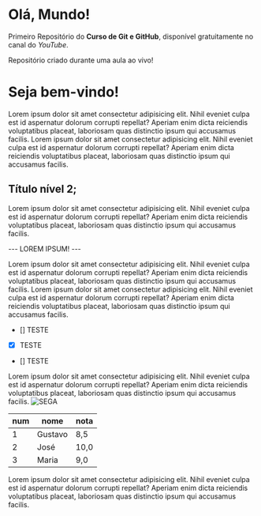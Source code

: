 # Olá, Mundo!
Primeiro Repositório do **Curso de Git e GitHub**, disponível gratuitamente no canal do *YouTube*.

Repositório criado durante uma aula ao vivo!



# Seja bem-vindo!


  Lorem ipsum dolor sit amet consectetur adipisicing elit. Nihil eveniet culpa est id aspernatur dolorum corrupti repellat? Aperiam enim dicta reiciendis voluptatibus placeat, laboriosam quas distinctio ipsum qui accusamus facilis.
  Lorem ipsum dolor sit amet consectetur adipisicing elit. Nihil eveniet culpa est id aspernatur dolorum corrupti repellat? Aperiam enim dicta reiciendis voluptatibus placeat, laboriosam quas distinctio ipsum qui accusamus facilis.
  

## Título nível 2;


  Lorem ipsum dolor sit amet consectetur adipisicing elit. Nihil eveniet culpa est id aspernatur dolorum corrupti repellat? Aperiam enim dicta reiciendis voluptatibus placeat, laboriosam quas distinctio ipsum qui accusamus facilis.
  
  --- LOREM IPSUM! ---
  
  Lorem ipsum dolor sit amet consectetur adipisicing elit. Nihil eveniet culpa est id aspernatur dolorum corrupti repellat? Aperiam enim dicta reiciendis voluptatibus placeat, laboriosam quas distinctio ipsum qui accusamus facilis.
  Lorem ipsum dolor sit amet consectetur adipisicing elit. Nihil eveniet culpa est id aspernatur dolorum corrupti repellat? Aperiam enim dicta reiciendis voluptatibus placeat, laboriosam quas distinctio ipsum qui accusamus facilis.
  
  - [] TESTE
  
  - [X] TESTE
  
  - [] TESTE
  
  Lorem ipsum dolor sit amet consectetur adipisicing elit. Nihil eveniet culpa est id aspernatur dolorum corrupti repellat? Aperiam enim dicta reiciendis voluptatibus placeat, laboriosam quas distinctio ipsum qui accusamus facilis.
  ![SEGA](https://user-images.githubusercontent.com/109093157/182724067-160f2fa5-e516-48f7-b5b7-98efd2390bb6.png)

  
  num | nome | nota
  ---|---|---
  1 | Gustavo | 8,5
  2 | José | 10,0
  3 | Maria | 9,0
  
  Lorem ipsum dolor sit amet consectetur adipisicing elit. Nihil eveniet culpa est id aspernatur dolorum corrupti repellat? Aperiam enim dicta reiciendis voluptatibus placeat, laboriosam quas distinctio ipsum qui accusamus facilis.
  
